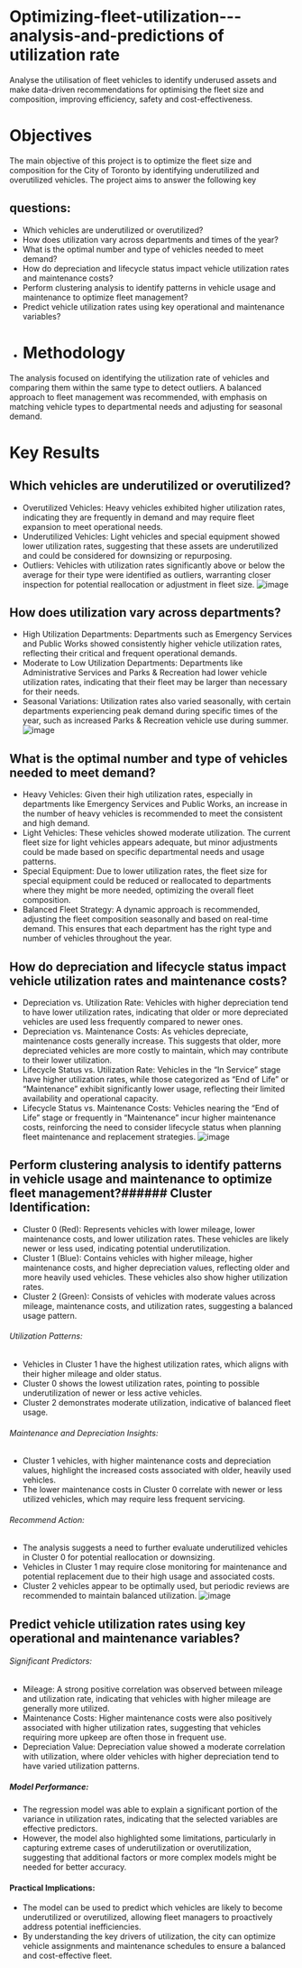 # Optimizing-fleet-utilization---analysis-and-predictions of utilization rate
Analyse the utilisation of fleet vehicles to identify underused assets and make data-driven recommendations for optimising the fleet size and composition, improving efficiency, safety and cost-effectiveness. 
# Objectives

The main objective of this project is to optimize the fleet size and composition for the City of Toronto by identifying underutilized and overutilized vehicles. The project aims to answer the following key 
## questions:

- Which vehicles are underutilized or overutilized?
- How does utilization vary across departments and times of the year?
- What is the optimal number and type of vehicles needed to meet demand?
- How do depreciation and lifecycle status impact vehicle utilization rates and maintenance costs?
- Perform clustering analysis to identify patterns in vehicle usage and maintenance to optimize fleet management?
- Predict vehicle utilization rates using key operational and maintenance variables?
- # Methodology

The analysis focused on identifying the utilization rate of vehicles and comparing them within the same type to detect outliers. A balanced approach to fleet management was recommended, with emphasis on matching vehicle types to departmental needs and adjusting for seasonal demand.

# Key Results
## Which vehicles are underutilized or overutilized?
- Overutilized Vehicles: Heavy vehicles exhibited higher utilization rates, indicating they are frequently in demand and may require fleet expansion to meet operational needs.
- Underutilized Vehicles: Light vehicles and special equipment showed lower utilization rates, suggesting that these assets are underutilized and could be considered for downsizing or repurposing.
- Outliers: Vehicles with utilization rates significantly above or below the average for their type were identified as outliers, warranting closer inspection for potential reallocation or adjustment in fleet size.
![image](https://github.com/user-attachments/assets/840f9166-baa2-4621-914a-43696eaa9a8a)


## How does utilization vary across departments?
- High Utilization Departments: Departments such as Emergency Services and Public Works showed consistently higher vehicle utilization rates, reflecting their critical and frequent operational demands.
- Moderate to Low Utilization Departments: Departments like Administrative Services and Parks & Recreation had lower vehicle utilization rates, indicating that their fleet may be larger than necessary for their needs.
- Seasonal Variations: Utilization rates also varied seasonally, with certain departments experiencing peak demand during specific times of the year, such as increased Parks & Recreation vehicle use during summer.
![image](https://github.com/user-attachments/assets/9e3c9c38-fe85-461f-af80-a1b26854172b)


## What is the optimal number and type of vehicles needed to meet demand?
- Heavy Vehicles: Given their high utilization rates, especially in departments like Emergency Services and Public Works, an increase in the number of heavy vehicles is recommended to meet the consistent and high demand.
- Light Vehicles: These vehicles showed moderate utilization. The current fleet size for light vehicles appears adequate, but minor adjustments could be made based on specific departmental needs and usage patterns.
- Special Equipment: Due to lower utilization rates, the fleet size for special equipment could be reduced or reallocated to departments where they might be more needed, optimizing the overall fleet composition.
- Balanced Fleet Strategy: A dynamic approach is recommended, adjusting the fleet composition seasonally and based on real-time demand. This ensures that each department has the right type and number of vehicles throughout the year.

## How do depreciation and lifecycle status impact vehicle utilization rates and maintenance costs?
- Depreciation vs. Utilization Rate: Vehicles with higher depreciation tend to have lower utilization rates, indicating that older or more depreciated vehicles are used less frequently compared to newer ones.
- Depreciation vs. Maintenance Costs: As vehicles depreciate, maintenance costs generally increase. This suggests that older, more depreciated vehicles are more costly to maintain, which may contribute to their lower utilization.
- Lifecycle Status vs. Utilization Rate: Vehicles in the “In Service” stage have higher utilization rates, while those categorized as “End of Life” or “Maintenance” exhibit significantly lower usage, reflecting their limited availability and operational capacity.
- Lifecycle Status vs. Maintenance Costs: Vehicles nearing the “End of Life” stage or frequently in “Maintenance” incur higher maintenance costs, reinforcing the need to consider lifecycle status when planning fleet maintenance and replacement strategies.
![image](https://github.com/user-attachments/assets/c0e2b5aa-0e76-4fc5-9f0a-6876922184b1)

## Perform clustering analysis to identify patterns in vehicle usage and maintenance to optimize fleet management?###### Cluster Identification:
- Cluster 0 (Red): Represents vehicles with lower mileage, lower maintenance costs, and lower utilization rates. These vehicles are likely newer or less used, indicating potential underutilization.
- Cluster 1 (Blue): Contains vehicles with higher mileage, higher maintenance costs, and higher depreciation values, reflecting older and more heavily used vehicles. These vehicles also show higher utilization rates.
- Cluster 2 (Green): Consists of vehicles with moderate values across mileage, maintenance costs, and utilization rates, suggesting a balanced usage pattern.
###### Utilization Patterns:
- Vehicles in Cluster 1 have the highest utilization rates, which aligns with their higher mileage and older status.
- Cluster 0 shows the lowest utilization rates, pointing to possible underutilization of newer or less active vehicles.
- Cluster 2 demonstrates moderate utilization, indicative of balanced fleet usage.
###### Maintenance and Depreciation Insights:
- Cluster 1 vehicles, with higher maintenance costs and depreciation values, highlight the increased costs associated with older, heavily used vehicles.
- The lower maintenance costs in Cluster 0 correlate with newer or less utilized vehicles, which may require less frequent servicing.
###### Recommend Action:
- The analysis suggests a need to further evaluate underutilized vehicles in Cluster 0 for potential reallocation or downsizing.
- Vehicles in Cluster 1 may require close monitoring for maintenance and potential replacement due to their high usage and associated costs.
- Cluster 2 vehicles appear to be optimally used, but periodic reviews are recommended to maintain balanced utilization.
  ![image](https://github.com/user-attachments/assets/75f0e935-f0d7-45c0-9e2c-0ea21fe15c90)
  
## Predict vehicle utilization rates using key operational and maintenance variables?
###### Significant Predictors:
- Mileage: A strong positive correlation was observed between mileage and utilization rate, indicating that vehicles with higher mileage are generally more utilized.
- Maintenance Costs: Higher maintenance costs were also positively associated with higher utilization rates, suggesting that vehicles requiring more upkeep are often those in frequent use.
- Depreciation Value: Depreciation value showed a moderate correlation with utilization, where older vehicles with higher depreciation tend to have varied utilization patterns.
##### Model Performance:
- The regression model was able to explain a significant portion of the variance in utilization rates, indicating that the selected variables are effective predictors.
- However, the model also highlighted some limitations, particularly in capturing extreme cases of underutilization or overutilization, suggesting that additional factors or more complex models might be needed for better accuracy.
#### Practical Implications:
- The model can be used to predict which vehicles are likely to become underutilized or overutilized, allowing fleet managers to proactively address potential inefficiencies.
- By understanding the key drivers of utilization, the city can optimize vehicle assignments and maintenance schedules to ensure a balanced and cost-effective fleet.

